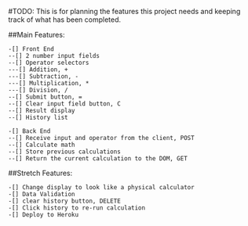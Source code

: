 #TODO:
This is for planning the features this project needs and keeping track of what has been completed.

##Main Features:

    -[] Front End
    --[] 2 number input fields
    --[] Operator selectors
    ---[] Addition, +
    ---[] Subtraction, -
    ---[] Multiplication, *
    ---[] Division, /
    --[] Submit button, =
    --[] Clear input field button, C
    --[] Result display
    --[] History list

    -[] Back End
    --[] Receive input and operator from the client, POST
    --[] Calculate math
    --[] Store previous calculations
    --[] Return the current calculation to the DOM, GET

##Stretch Features:
    
    -[] Change display to look like a physical calculator
    -[] Data Validation
    -[] clear history button, DELETE
    -[] Click history to re-run calculation
    -[] Deploy to Heroku